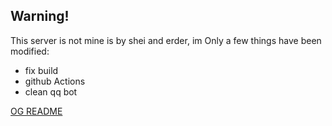 ## Warning!

This server is not mine is by shei and erder, im Only a few things have been modified:

- fix build
- github Actions
- clean qq bot 

[OG README](README.md.og) 

